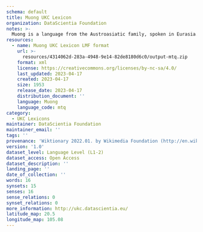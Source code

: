 ```yaml
---
schema: default
title: Muong UKC Lexicon
organization: DataScientia Foundation
notes: >-
  Muong is a language from the Austroasiatic family, spoken in Eurasia. The UKC Lexicon of Muong is represented as a lexico-semantic network. It consists of words, word senses, synsets, as well as sense-level and synset-level relationships.
resources:
  - name: Muong UKC Lexicon LMF format
    url: >-
      resources/4314062d-283a-4948-9e14-82de8180d6c0/output-mtq.zip
    format: xml
    license: https://creativecommons.org/licenses/by-nc-sa/4.0/
    last_updated: 2023-04-17
    created: 2023-04-17
    size: 1953
    release_date: 2023-04-17
    distribution_document: ''
    language: Muong
    language_code: mtq
category:
  - UKC Lexicons
maintainer: DataScientia Foundation
maintainer_email: ''
tags: ''
provenance: 'Wiktionary 2022.01. by Wikimedia Foundation (http://en.wiktionary.org); Princeton WordNet 2.1 by Princeton University (https://wordnet.princeton.edu)'
version: '1.0'
dataset_level: Language Level (L1-2)
dataset_access: Open Access
dataset_description: ''
landing_page: ''
date_of_collection: ''
words: 16
synsets: 15
senses: 16
sense_relations: 0
synset_relations: 0
more_information: http://ukc.datascientia.eu/
latitude_map: 20.5
longitude_map: 105.08
---
```

